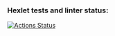 ### Hexlet tests and linter status:
[![Actions Status](https://github.com/mur78/devops-for-programmers-project-74/actions/workflows/hexlet-check.yml/badge.svg)](https://github.com/mur78/devops-for-programmers-project-74/actions)
